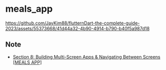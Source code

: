 # meals_app

https://github.com/JayKim88/flutternDart-the-complete-guide-2023/assets/55373668/41d44a32-4b90-4914-b790-b40f5a987d18

## Note

- [Section 8: Building Multi-Screen Apps & Navigating Between Screens [MEALS APP]](https://jay-global.notion.site/Section-8-Building-Multi-Screen-Apps-Navigating-Between-Screens-MEALS-APP-816a9b81d142447fb9159c4d3bffdeea?pvs=4)
